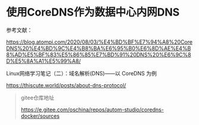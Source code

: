 # 使用CoreDNS作为数据中心内网DNS



参考文献：

https://blog.atompi.com/2020/08/03/%E4%BD%BF%E7%94%A8%20CoreDNS%20%E4%BD%9C%E4%B8%BA%E6%95%B0%E6%8D%AE%E4%B8%AD%E5%BF%83%E5%86%85%E7%BD%91%20DNS%20%E6%9C%8D%E5%8A%A1%E5%99%A8/





Linux网络学习笔记（二）：域名解析(DNS)——以 CoreDNS 为例

https://thiscute.world/posts/about-dns-protocol/





> gitee仓库地址
>
> https://e.gitee.com/oschina/repos/autom-studio/coredns-docker/sources

